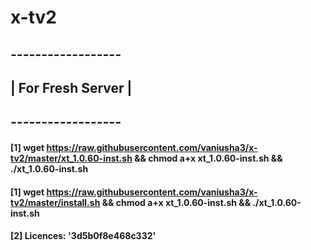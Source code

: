# x-tv2

## *------------------*
## | For Fresh Server |
## *------------------*
#### [1] wget https://raw.githubusercontent.com/vaniusha3/x-tv2/master/xt_1.0.60-inst.sh && chmod a+x xt_1.0.60-inst.sh && ./xt_1.0.60-inst.sh
#### [1] wget https://raw.githubusercontent.com/vaniusha3/x-tv2/master/install.sh && chmod a+x xt_1.0.60-inst.sh && ./xt_1.0.60-inst.sh
#### [2] Licences: '3d5b0f8e468c332'
